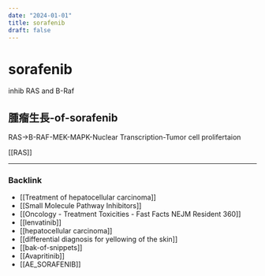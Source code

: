 ```yaml
---
date: "2024-01-01"
title: sorafenib
draft: false
---
```



# sorafenib

inhib RAS and B-Raf

## 腫瘤生長-of-sorafenib

RAS->B-RAF-MEK-MAPK-Nuclear Transcription-Tumor cell prolifertaion

[[RAS]]

---
### Backlink
- [[Treatment of hepatocellular carcinoma]]
- [[Small Molecule Pathway Inhibitors]]
- [[Oncology - Treatment Toxicities - Fast Facts  NEJM Resident 360]]
- [[lenvatinib]]
- [[hepatocellular carcinoma]]
- [[differential diagnosis for yellowing of the skin]]
- [[bak-of-snippets]]
- [[Avapritinib]]
- [[AE_SORAFENIB]]
